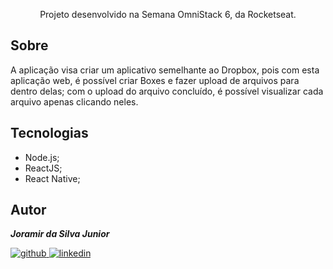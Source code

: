 <p align="center">Projeto desenvolvido na Semana OmniStack 6, da Rocketseat.</p>

## Sobre

A aplicação visa criar um aplicativo semelhante ao Dropbox, pois com esta aplicação web, é possível criar Boxes e fazer upload de arquivos para dentro delas; com o upload do arquivo concluído, é possível visualizar cada arquivo apenas clicando neles.

## Tecnologias

- Node.js;
- ReactJS;
- React Native;

## Autor

***Joramir da Silva Junior***

[![github](http://ap.imagensbrasil.org/images/2018/12/10/github-logo-1.png) ](http://www.github.com/JoramirJr)
[![linkedin](http://ap.imagensbrasil.org/images/2018/12/10/linkedin-1.png)](https://www.linkedin.com/in/joramir-da-silva-j%C3%BAnior-458358162/)

